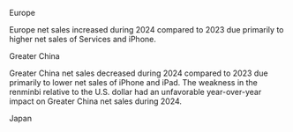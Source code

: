Europe

Europe net sales increased during 2024 compared to 2023 due primarily to higher net sales of Services and iPhone.

Greater China

Greater  China  net  sales  decreased  during  2024  compared  to  2023  due  primarily  to  lower  net  sales  of  iPhone  and  iPad.  The
weakness in the renminbi relative to the U.S. dollar had an unfavorable year-over-year impact on Greater China net sales during
2024.

Japan